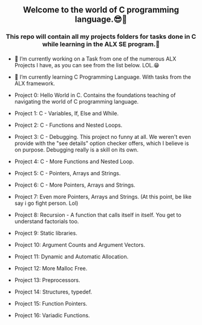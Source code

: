 ## <div align="center">Welcome to the world of C programming language.😎🤗</div>

### <div align="center">This repo will contain all my projects folders for tasks done in C while learning in the ALX SE program.🥴</div>

#### <div align="center">
- 🔭 I’m currently working on a Task from one of the numerous ALX Projects I have, as you can see from the list below. LOL.😁   

- 🌱 I’m currently learning C Programming Language. With tasks from the ALX framework.
</div>

- Project 0: Hello World in C. Contains the foundations teaching of navigating the world of C programming language.

- Project 1: C - Variables, If, Else and While. 

- Project 2: C - Functions and Nested Loops.

- Project 3: C - Debugging. This project no funny at all. We weren't even provide with the "see details" option checker offers, which I believe is on purpose. Debugging really is a skill on its own.

- Project 4: C - More Functions and Nested Loop.

- Project 5: C - Pointers, Arrays and Strings.

- Project 6: C - More Pointers, Arrays and Strings.

- Project 7: Even more Pointers, Arrays and Strings. (At this point, be like say i go fight person. Lol)

- Project 8: Recursion - A function that calls itself in itself. You get to understand factorials too.

- Project 9: Static libraries.

- Project 10: Argument Counts and Argument Vectors. 

- Project 11: Dynamic and Automatic Allocation. 

- Project 12: More Malloc Free.

- Project 13: Preprocessors.

- Project 14: Structures, typedef.

- Project 15: Function Pointers.

- Project 16: Variadic Functions.
